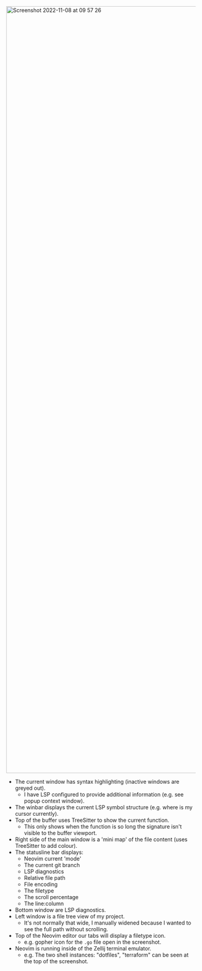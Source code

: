 <img width="2032" alt="Screenshot 2022-11-08 at 09 57 26" src="https://user-images.githubusercontent.com/180050/200533966-4fe489dc-e0ac-4d33-b81e-75f0a60ad5f4.png">

- The current window has syntax highlighting (inactive windows are greyed out).
  - I have LSP configured to provide additional information (e.g. see popup context window).
- The winbar displays the current LSP symbol structure (e.g. where is my cursor currently).
- Top of the buffer uses TreeSitter to show the current function.
  - This only shows when the function is so long the signature isn't visible to the buffer viewport.
- Right side of the main window is a 'mini map' of the file content (uses TreeSitter to add colour).
- The statusline bar displays:
  - Neovim current 'mode'
  - The current git branch
  - LSP diagnostics
  - Relative file path
  - File encoding
  - The filetype
  - The scroll percentage
  - The line:column
- Bottom window are LSP diagnostics.
- Left window is a file tree view of my project.
  - It's not normally that wide, I manually widened because I wanted to see the full path without scrolling.
- Top of the Neovim editor our tabs will display a filetype icon.
  - e.g. gopher icon for the `.go` file open in the screenshot.
- Neovim is running inside of the Zellij terminal emulator.
  - e.g. The two shell instances: "dotfiles", "terraform" can be seen at the top of the screenshot.
